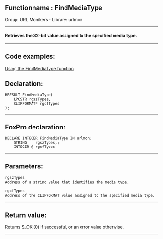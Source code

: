 <link rel="stylesheet" type="text/css" href="../../css/win32api.css">  
<link rel="stylesheet" href="https://cdnjs.cloudflare.com/ajax/libs/font-awesome/4.7.0/css/font-awesome.min.css">

## Functionname : FindMediaType
Group: URL Monikers - Library: urlmon    
***  


#### Retrieves the 32-bit value assigned to the specified media type.
***  


## Code examples:
[Using the FindMediaType function](../../samples/sample_297.md)  

## Declaration:
```foxpro  
HRESULT FindMediaType(
	LPCSTR rgszTypes,
	CLIPFORMAT* rgcfTypes
);  
```  
***  


## FoxPro declaration:
```foxpro  
DECLARE INTEGER FindMediaType IN urlmon;
	STRING    rgszTypes,;
	INTEGER @ rgcfTypes  
```  
***  


## Parameters:
```txt  
rgszTypes
Address of a string value that identifies the media type.

rgcfTypes
Address of the CLIPFORMAT value assigned to the specified media type.  
```  
***  


## Return value:
Returns S_OK (0) if successful, or an error value otherwise.
  
***  

